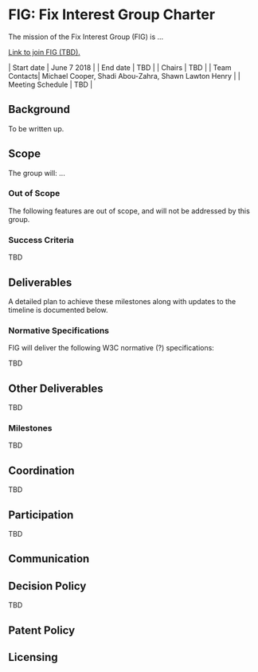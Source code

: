 
# FIG: Fix Interest Group Charter
The mission of the Fix Interest Group (FIG) is ...

[Link to join FIG (TBD).]()

| Start date | June 7 2018 |
| End date   | TBD |
| Chairs | TBD |
| Team Contacts| Michael Cooper, Shadi Abou-Zahra, Shawn Lawton Henry |
| Meeting Schedule | TBD |

## Background
To be written up.

## Scope
The group will: ...

### Out of Scope
The following features are out of scope, and will not be addressed by this group.
### Success Criteria
TBD

## Deliverables
A detailed plan to achieve these milestones along with updates to the timeline is documented below.

### Normative Specifications
FIG will deliver the following W3C normative (?) specifications:

TBD

## Other Deliverables
TBD

### Milestones
TBD

## Coordination
TBD

## Participation
TBD

## Communication


## Decision Policy
TBD

## Patent Policy


## Licensing
